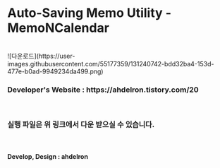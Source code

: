 # Auto-Saving Memo Utility - MemoNCalendar
<br/>
![다운로드](https://user-images.githubusercontent.com/55177359/131240742-bdd32ba4-153d-477e-b0ad-9949234da499.png)

<h3>Developer's Website : https://ahdelron.tistory.com/20</h3>
<br/>
<h3>실행 파일은 위 링크에서 다운 받으실 수 있습니다.</h3>
<br/>
<h4>Develop, Design : ahdelron</h3>

